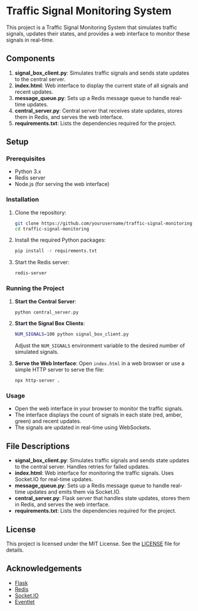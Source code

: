 # Traffic Signal Monitoring System

This project is a Traffic Signal Monitoring System that simulates traffic signals, updates their states, and provides a web interface to monitor these signals in real-time.

## Components

1. **signal_box_client.py**: Simulates traffic signals and sends state updates to the central server.
2. **index.html**: Web interface to display the current state of all signals and recent updates.
3. **message_queue.py**: Sets up a Redis message queue to handle real-time updates.
4. **central_server.py**: Central server that receives state updates, stores them in Redis, and serves the web interface.
5. **requirements.txt**: Lists the dependencies required for the project.

## Setup

### Prerequisites

- Python 3.x
- Redis server
- Node.js (for serving the web interface)

### Installation

1. Clone the repository:
    ```sh
    git clone https://github.com/yourusername/traffic-signal-monitoring.git
    cd traffic-signal-monitoring
    ```

2. Install the required Python packages:
    ```sh
    pip install -r requirements.txt
    ```

3. Start the Redis server:
    ```sh
    redis-server
    ```

### Running the Project

1. **Start the Central Server**:
    ```sh
    python central_server.py
    ```

2. **Start the Signal Box Clients**:
    ```sh
    NUM_SIGNALS=100 python signal_box_client.py
    ```
    Adjust the `NUM_SIGNALS` environment variable to the desired number of simulated signals.

3. **Serve the Web Interface**:
    Open `index.html` in a web browser or use a simple HTTP server to serve the file:
    ```sh
    npx http-server .
    ```

### Usage

- Open the web interface in your browser to monitor the traffic signals.
- The interface displays the count of signals in each state (red, amber, green) and recent updates.
- The signals are updated in real-time using WebSockets.

## File Descriptions

- **signal_box_client.py**: Simulates traffic signals and sends state updates to the central server. Handles retries for failed updates.
- **index.html**: Web interface for monitoring the traffic signals. Uses Socket.IO for real-time updates.
- **message_queue.py**: Sets up a Redis message queue to handle real-time updates and emits them via Socket.IO.
- **central_server.py**: Flask server that handles state updates, stores them in Redis, and serves the web interface.
- **requirements.txt**: Lists the dependencies required for the project.

## License

This project is licensed under the MIT License. See the [LICENSE](LICENSE) file for details.

## Acknowledgements

- [Flask](https://flask.palletsprojects.com/)
- [Redis](https://redis.io/)
- [Socket.IO](https://socket.io/)
- [Eventlet](http://eventlet.net/)
